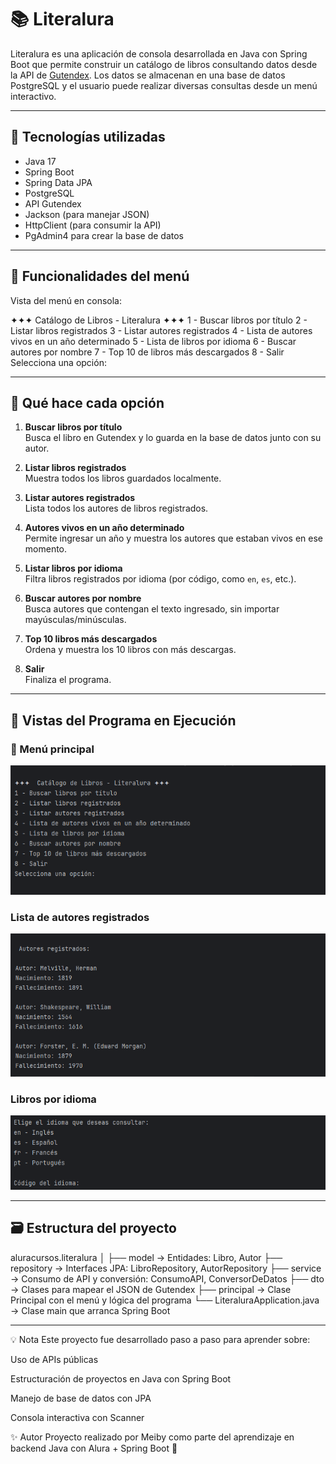 # 📚 Literalura

Literalura es una aplicación de consola desarrollada en Java con Spring Boot que permite construir un catálogo de libros consultando datos desde la API de [Gutendex](https://gutendex.com/). 
Los datos se almacenan en una base de datos PostgreSQL y el usuario puede realizar diversas consultas desde un menú interactivo.

---

## 🚀 Tecnologías utilizadas

- Java 17
- Spring Boot
- Spring Data JPA
- PostgreSQL
- API Gutendex
- Jackson (para manejar JSON)
- HttpClient (para consumir la API)
- PgAdmin4 para crear la base de datos

---

## 📌 Funcionalidades del menú

Vista del menú en consola:

✦✦✦ Catálogo de Libros - Literalura ✦✦✦
1 - Buscar libros por título
2 - Listar libros registrados
3 - Listar autores registrados
4 - Lista de autores vivos en un año determinado
5 - Lista de libros por idioma
6 - Buscar autores por nombre
7 - Top 10 de libros más descargados
8 - Salir
Selecciona una opción:

---

## 🧠 Qué hace cada opción

1. **Buscar libros por título**  
   Busca el libro en Gutendex y lo guarda en la base de datos junto con su autor.

2. **Listar libros registrados**  
   Muestra todos los libros guardados localmente.

3. **Listar autores registrados**  
   Lista todos los autores de libros registrados.

4. **Autores vivos en un año determinado**  
   Permite ingresar un año y muestra los autores que estaban vivos en ese momento.

5. **Listar libros por idioma**  
   Filtra libros registrados por idioma (por código, como `en`, `es`, etc.).

6. **Buscar autores por nombre**  
   Busca autores que contengan el texto ingresado, sin importar mayúsculas/minúsculas.

7. **Top 10 libros más descargados**  
   Ordena y muestra los 10 libros con más descargas.

8. **Salir**  
   Finaliza el programa.

---

## 📸 Vistas del Programa en Ejecución

### 🧭 Menú principal
![Menú principal](https://raw.githubusercontent.com/Mei967/LiterAlura/main/menu-inicio.png)

### Lista de autores registrados
![Lista de autores registrados](https://raw.githubusercontent.com/Mei967/LiterAlura/main/lista-autores-registrados.png)

### Libros por idioma
![Vista de libros por idioma](https://raw.githubusercontent.com/Mei967/LiterAlura/main/libros-por-idioma.png)

---

## 🗃️ Estructura del proyecto

aluracursos.literalura
│
├── model → Entidades: Libro, Autor
├── repository → Interfaces JPA: LibroRepository, AutorRepository
├── service → Consumo de API y conversión: ConsumoAPI, ConversorDeDatos
├── dto → Clases para mapear el JSON de Gutendex
├── principal → Clase Principal con el menú y lógica del programa
└── LiteraluraApplication.java → Clase main que arranca Spring Boot



---

💡 Nota
Este proyecto fue desarrollado paso a paso para aprender sobre:

Uso de APIs públicas

Estructuración de proyectos en Java con Spring Boot

Manejo de base de datos con JPA

Consola interactiva con Scanner

✨ Autor
Proyecto realizado por Meiby como parte del aprendizaje en backend Java con Alura + Spring Boot 🚀
